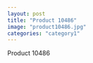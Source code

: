 ```yaml
---
layout: post
title: "Product 10486"
image: "product10486.jpg"
categories: "category1"
---
```

Product 10486
